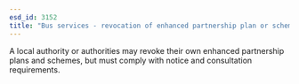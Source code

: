 ```yaml
---
esd_id: 3152
title: "Bus services - revocation of enhanced partnership plan or scheme"
---
```


A local authority or authorities may revoke their own enhanced partnership plans and schemes, but must comply with notice and consultation requirements.

